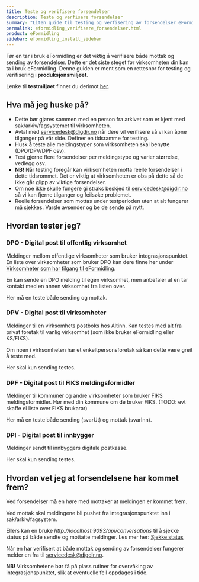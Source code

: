 ```yaml
---
title: Teste og verifisere forsendelser
description: Teste og verfisere forsendelser
summary: "Liten guide til testing og verfisering av forsendelser eFormidling"
permalink: eformidling_verifisere_forsendelser.html
product: eFormidling
sidebar: eformidling_install_sidebar
---
```


Før en tar i bruk eFormidling er det viktig å verifisere både mottak og sending av forsendelser. Dette er det siste steget før virksomheten din kan ta i bruk eFormidling. Denne guiden er ment som en rettesnor for testing og verifisering i **produksjonsmiljøet**.

Lenke til **testmiljøet** finner du derimot [her](eformidling_testing_env.html).

## Hva må jeg huske på?

- Dette bør gjøres sammen med en person fra arkivet som er kjent med sak/arkiv/fagsystemet til virksomheten.
- Avtal med <a href="mailto:servicedesk@digdir.no">servicedesk@digdir.no</a> når dere vil verifisere så vi kan åpne tilganger på vår side. Definer en tidsramme for testing.
- Husk å teste alle meldingstyper som virksomheten skal benytte (DPO/DPV/DPF osv).
- Test gjerne flere forsendelser per meldingstype og varier størrelse, vedlegg osv.
- **NB!** Når testing foregår kan virksomheten motta reelle forsendelser i dette tidsrommet. Det er viktig at virksomheten er obs på dette så de ikke går glipp av viktige forsendelser.
- Om noe ikke skulle fungere gi straks beskjed til <a href="mailto:servicedesk@digdir.no">servicedesk@digdir.no</a> så vi kan fjerne tilganger og feilsøke problemet.
- Reelle forsendelser som mottas under testperioden uten at alt fungerer må sjekkes. Varsle avsender og be de sende på nytt.

## Hvordan tester jeg?

### DPO - Digital post til offentlig virksomhet
Meldinger mellom offentlige virksomheter som bruker integrasjonspunktet. En liste over virksomheter som bruker DPO kan dere finne her under [Virksomheter som har tilgang til eFormidling](https://samarbeid.digdir.no).

En kan sende en DPO melding til egen virksomhet, men anbefaler at en tar kontakt med en annen virksomhet fra listen over.

Her må en teste både sending og mottak.

### DPV - Digital post til virksomheter
Meldinger til en virksomhets postboks hos Altinn. Kan testes med alt fra privat foretak til vanlig virksomhet (som ikke bruker eFormidling eller KS/FIKS).

Om noen i virksomheten har et enkeltpersonsforetak så kan dette være greit å teste med.

Her skal kun sending testes.

### DPF - Digital post til FIKS meldingsformidler
Meldinger til kommuner og andre virksomheter som bruker FIKS meldingsformidler. Hør med din kommune om de bruker FIKS. (TODO: evt skaffe ei liste over FIKS brukarar)

Her må en teste både sending (svarUt) og mottak (svarInn).

### DPI - Digital post til innbygger
Meldinger sendt til innbyggers digitale postkasse. 

Her skal kun sending testes.

## Hvordan vet jeg at forsendelsene har kommet frem?

Ved forsendelser må en høre med mottaker at meldingen er kommet frem.

Ved mottak skal meldingene bli pushet fra integrasjonspunktet inn i sak/arkiv/fagsystem.

Ellers kan en bruke *http://localhost:9093/api/conversations* til å sjekke status på både sendte og mottatte meldinger.
Les mer her: [Sjekke status](https://difi.github.io/felleslosninger/eformidling_selfhelp.html#sjekke-status-p%C3%A5-forsendelser)

Når en har verifisert at både mottak og sending av forsendelser fungerer melder en fra til <a href="mailto:servicedesk@digdir.no">servicedesk@digdir.no</a>.

**NB!** Virksomhetene bør få på plass rutiner for overvåking av integrasjonspunktet, slik at eventuelle feil oppdages i tide.


